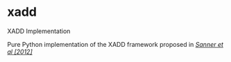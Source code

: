 # xadd
XADD Implementation

Pure Python implementation of the XADD framework proposed in [*Sanner et al [2012]*](https://arxiv.org/abs/1202.3762)